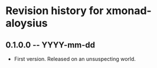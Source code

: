 # Revision history for xmonad-aloysius

## 0.1.0.0 -- YYYY-mm-dd

* First version. Released on an unsuspecting world.
